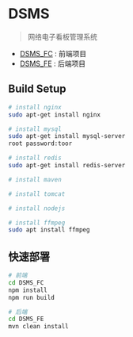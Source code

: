 # DSMS

> 网络电子看板管理系统

* [DSMS_FC](./dsms_fc/README.md) : 前端项目
* [DSMS_FE](./DSMS_FE/README.md) : 后端项目

## Build Setup

``` bash
# install nginx
sudo apt-get install nginx

# install mysql
sudo apt-get install mysql-server
root password:toor

# install redis
sudo apt-get install redis-server

# install maven

# install tomcat

# install nodejs

# install ffmpeg
sudo apt install ffmpeg
```

## 快速部署

``` bash
# 前端
cd DSMS_FC
npm install
npm run build

# 后端
cd DSMS_FE
mvn clean install
